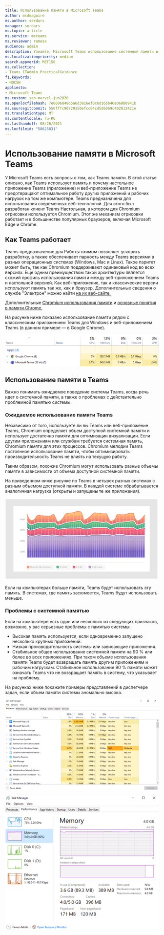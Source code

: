 ```yaml
---
title: Использование памяти в Microsoft Teams
author: msdmaguire
ms.author: serdars
manager: serdars
ms.topic: article
ms.service: msteams
ms.reviewer: ramesa
audience: admin
description: Узнайте, Microsoft Teams использование системной памяти и почему использование памяти одинаково между классическим приложением и веб-приложением.
ms.localizationpriority: medium
search.appverid: MET150
ms.collection:
- Teams_ITAdmin_PracticalGuidance
f1.keywords:
- NOCSH
appliesto:
- Microsoft Teams
ms.custom: seo-marvel-jun2020
ms.openlocfilehash: 7e0606848d5a6d3816ef0c6d16bb46e069b0941b
ms.sourcegitcommit: 556fffc96729150efcc04cd5d6069c402012421e
ms.translationtype: MT
ms.contentlocale: ru-RU
ms.lasthandoff: 08/26/2021
ms.locfileid: "58625831"
---
```

# <a name="how-microsoft-teams-uses-memory"></a>Использование памяти в Microsoft Teams

У Microsoft Teams есть вопросы о том, как Teams памяти. В этой статье описано, как Teams использует память и почему настольное приложение Teams (приложение) и веб-приложение Teams не предотвращают оптимальное работу других приложений и рабочих нагрузок на том же компьютере. Teams предназначена для использования современных веб-технологий. Для этого был разработан клиент Teams Настольная, в котором для Chromium отрисовки используется Chromium. Этот же механизм отрисовки работает и в большинстве популярных браузеров, включая Microsoft Edge и Chrome.

## <a name="how-teams-works"></a>Как Teams работает

Teams предназначение для Работы схимом позволяет ускорить разработку, а также обеспечивает парность между Teams версиями в разных операционных системах (Windows, Mac и Linux). Такое паритет может быть, так как Chromium поддерживают одинаковый код во всех версиях. Еще одним преимуществом такой архитектуры является схожий профиль использования памяти между веб-приложением Teams и настольной версией. Как веб-приложение, так и классические версии используют память так же, как и браузер. Дополнительные сведения о службе "Электрон" можно найти [на их веб-сайте.](https://electronjs.org/)

Дополнительные [Chromium использования памяти](https://www.chromium.org/developers/memory-usage-backgrounder) и [основные понятия в памяти Chrome.](https://chromium.googlesource.com/chromium/src.git/+/master/docs/memory/key_concepts.md)

На рисунке ниже показано использование памяти рядом с классическим приложением Teams для Windows и веб-приложением Teams (в данном примере — в Google Chrome).

![Teams памяти для классических приложений и веб-приложений](media/teams-memory-clientweb.png)

## <a name="memory-usage-in-teams"></a>Использование памяти в Teams

Важно понимать ожидаемое  поведение системы Teams, когда речь идет о системной памяти, а также о проблемах с действительно проблемной памятью системы.

### <a name="expected-memory-usage-by-teams"></a>Ожидаемое использование памяти Teams

Независимо от того, используете ли вы Teams или веб-приложение Teams, Chromium определяет объем доступной системной памяти и использует достаточно памяти для оптимизации визуализации. Если другим приложениям или службам требуется системная память, Chromium памяти для этих процессов. Chromium мелодии Teams постоянное использование памяти, чтобы оптимизировать производительность Teams не влиять на текущую работу.

Таким образом, похожие Chromium могут использовать разные объемы памяти в зависимости от объема доступной системной памяти.

На приведенном ниже рисунке по Teams в четырех разных системах с разным объемом доступной памяти. В каждой системе обрабатывается аналогичная нагрузка (открыты и запущены те же приложения).

![Teams использование памяти в разных системах](media/teams-memory-usage.png)

Если на компьютерах больше памяти, Teams будет использовать эту память. В системах, где память засюмеется, Teams будут использовать меньше.

### <a name="symptoms-of-system-memory-issues"></a>Проблемы с системной памятью

Если на компьютере есть один или несколько из следующих признаков, возможно, у вас серьезные проблемы с памятью системы:

- Высокая память используется, если одновременно запущено несколько крупных приложений.
- Низкая производительность системы или зависающие приложения.
- Стабильное общее использование системной памяти на 90 % или более во всех приложениях. При таком объеме использования памяти Teams будет возвращать память другим приложениям и рабочим нагрузкам. Стабильное использование 90 % памяти может означать Teams что не возвращает память в систему, что указывает на проблему.

На рисунках ниже покажите примеры представлений в диспетчере задач, если объем памяти системы аномально высока.

![Teams представления использования памяти в диспетчере задач](media/teams-memory-high-mem-process-list.png)

![Teams график использования памяти в диспетчере задач](media/teams-memory-high-mem-process-list2.png)
